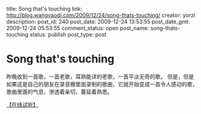 title: Song that's touching
link: http://blog.wangyaodi.com/2009/12/24/song-thats-touching/
creator: yorzi
description: 
post_id: 240
post_date: 2009-12-24 13:53:55
post_date_gmt: 2009-12-24 05:53:55
comment_status: open
post_name: song-thats-touching
status: publish
post_type: post

# Song that's touching

昨晚收到一首歌，一首老歌，耳熟能详的老歌，一首平淡无奇的歌。 但是，但是如果这是自己的朋友在录音棚里面录制的歌曲，它就开始变成一首令人感动的歌，歌曲里面的气息，渗透着亲切，蔓延着熟悉。 

[【在线试听】](/wp-content/uploads/music/sz-wo-ke-yi-bao-ni-ma.mp3)